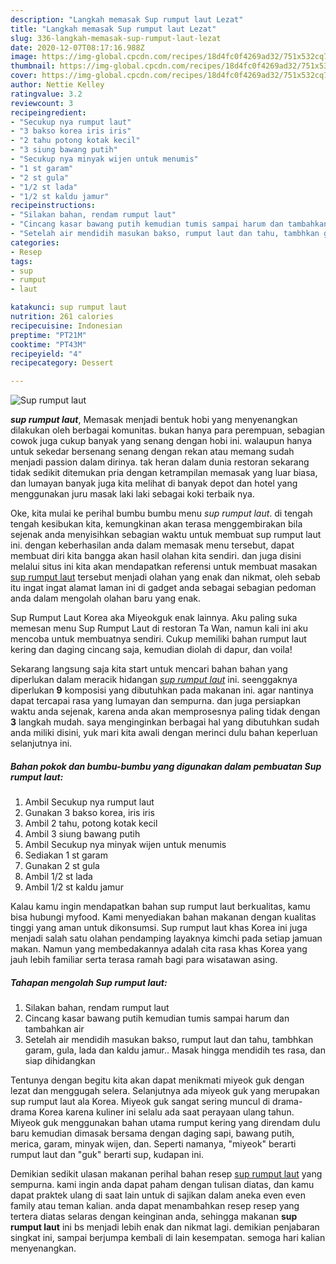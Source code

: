 ```yaml
---
description: "Langkah memasak Sup rumput laut Lezat"
title: "Langkah memasak Sup rumput laut Lezat"
slug: 336-langkah-memasak-sup-rumput-laut-lezat
date: 2020-12-07T08:17:16.988Z
image: https://img-global.cpcdn.com/recipes/18d4fc0f4269ad32/751x532cq70/sup-rumput-laut-foto-resep-utama.jpg
thumbnail: https://img-global.cpcdn.com/recipes/18d4fc0f4269ad32/751x532cq70/sup-rumput-laut-foto-resep-utama.jpg
cover: https://img-global.cpcdn.com/recipes/18d4fc0f4269ad32/751x532cq70/sup-rumput-laut-foto-resep-utama.jpg
author: Nettie Kelley
ratingvalue: 3.2
reviewcount: 3
recipeingredient:
- "Secukup nya rumput laut"
- "3 bakso korea iris iris"
- "2 tahu potong kotak kecil"
- "3 siung bawang putih"
- "Secukup nya minyak wijen untuk menumis"
- "1 st garam"
- "2 st gula"
- "1/2 st lada"
- "1/2 st kaldu jamur"
recipeinstructions:
- "Silakan bahan, rendam rumput laut"
- "Cincang kasar bawang putih kemudian tumis sampai harum dan tambahkan air"
- "Setelah air mendidih masukan bakso, rumput laut dan tahu, tambhkan garam, gula, lada dan kaldu jamur.. Masak hingga mendidih tes rasa, dan siap dihidangkan"
categories:
- Resep
tags:
- sup
- rumput
- laut

katakunci: sup rumput laut 
nutrition: 261 calories
recipecuisine: Indonesian
preptime: "PT21M"
cooktime: "PT43M"
recipeyield: "4"
recipecategory: Dessert

---
```



![Sup rumput laut](https://img-global.cpcdn.com/recipes/18d4fc0f4269ad32/751x532cq70/sup-rumput-laut-foto-resep-utama.jpg)

<b><i>sup rumput laut</i></b>, Memasak menjadi bentuk hobi yang menyenangkan dilakukan oleh berbagai komunitas. bukan hanya para perempuan, sebagian cowok juga cukup banyak yang senang dengan hobi ini. walaupun hanya untuk sekedar bersenang senang dengan rekan atau memang sudah menjadi passion dalam dirinya. tak heran dalam dunia restoran sekarang tidak sedikit ditemukan pria dengan ketrampilan memasak yang luar biasa, dan lumayan banyak juga kita melihat di banyak depot dan hotel yang menggunakan juru masak laki laki sebagai koki terbaik nya.

Oke, kita mulai ke perihal bumbu bumbu menu <i>sup rumput laut</i>. di tengah tengah kesibukan kita, kemungkinan akan terasa menggembirakan bila sejenak anda menyisihkan sebagian waktu untuk membuat sup rumput laut ini. dengan keberhasilan anda dalam memasak menu tersebut, dapat membuat diri kita bangga akan hasil olahan kita sendiri. dan juga disini melalui situs ini kita akan mendapatkan referensi untuk membuat masakan <u>sup rumput laut</u> tersebut menjadi olahan yang enak dan nikmat, oleh sebab itu ingat ingat alamat laman ini di gadget anda sebagai sebagian pedoman anda dalam mengolah olahan baru yang enak.

Sup Rumput Laut Korea aka Miyeokguk enak lainnya. Aku paling suka memesan menu Sup Rumput Laut di restoran Ta Wan, namun kali ini aku mencoba untuk membuatnya sendiri. Cukup memiliki bahan rumput laut kering dan daging cincang saja, kemudian diolah di dapur, dan voila!


Sekarang langsung saja kita start untuk mencari bahan bahan yang diperlukan dalam meracik hidangan <u><i>sup rumput laut</i></u> ini. seenggaknya diperlukan <b>9</b> komposisi yang dibutuhkan pada makanan ini. agar nantinya dapat tercapai rasa yang lumayan dan sempurna. dan juga persiapkan waktu anda sejenak, karena anda akan memprosesnya paling tidak dengan <b>3</b> langkah mudah. saya menginginkan berbagai hal yang dibutuhkan sudah anda miliki disini, yuk mari kita awali dengan merinci dulu bahan keperluan selanjutnya ini.

<!--inarticleads1-->

##### Bahan pokok dan bumbu-bumbu yang digunakan dalam pembuatan Sup rumput laut:

1. Ambil Secukup nya rumput laut
1. Gunakan 3 bakso korea, iris iris
1. Ambil 2 tahu, potong kotak kecil
1. Ambil 3 siung bawang putih
1. Ambil Secukup nya minyak wijen untuk menumis
1. Sediakan 1 st garam
1. Gunakan 2 st gula
1. Ambil 1/2 st lada
1. Ambil 1/2 st kaldu jamur


Kalau kamu ingin mendapatkan bahan sup rumput laut berkualitas, kamu bisa hubungi myfood. Kami menyediakan bahan makanan dengan kualitas tinggi yang aman untuk dikonsumsi. Sup rumput laut khas Korea ini juga menjadi salah satu olahan pendamping layaknya kimchi pada setiap jamuan makan. Namun yang membedakannya adalah cita rasa khas Korea yang jauh lebih familiar serta terasa ramah bagi para wisatawan asing. 

<!--inarticleads2-->

##### Tahapan mengolah Sup rumput laut:

1. Silakan bahan, rendam rumput laut
1. Cincang kasar bawang putih kemudian tumis sampai harum dan tambahkan air
1. Setelah air mendidih masukan bakso, rumput laut dan tahu, tambhkan garam, gula, lada dan kaldu jamur.. Masak hingga mendidih tes rasa, dan siap dihidangkan


Tentunya dengan begitu kita akan dapat menikmati miyeok guk dengan lezat dan menggugah selera. Selanjutnya ada miyeok guk yang merupakan sup rumput laut ala Korea. Miyeok guk sangat sering muncul di drama-drama Korea karena kuliner ini selalu ada saat perayaan ulang tahun. Miyeok guk menggunakan bahan utama rumput kering yang direndam dulu baru kemudian dimasak bersama dengan daging sapi, bawang putih, merica, garam, minyak wijen, dan. Seperti namanya, &#34;miyeok&#34; berarti rumput laut dan &#34;guk&#34; berarti sup, kudapan ini. 

Demikian sedikit ulasan makanan perihal bahan resep <u>sup rumput laut</u> yang sempurna. kami ingin anda dapat paham dengan tulisan diatas, dan kamu dapat praktek ulang di saat lain untuk di sajikan dalam aneka even even family atau teman kalian. anda dapat menambahkan resep resep yang tertera diatas selaras dengan keinginan anda, sehingga makanan <b>sup rumput laut</b> ini bs menjadi lebih enak dan nikmat lagi. demikian penjabaran singkat ini, sampai berjumpa kembali di lain kesempatan. semoga hari kalian menyenangkan.
